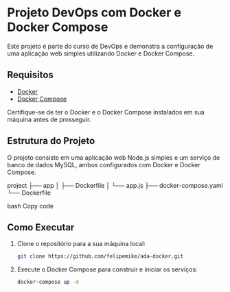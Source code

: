 # Projeto DevOps com Docker e Docker Compose

Este projeto é parte do curso de DevOps e demonstra a configuração de uma aplicação web simples utilizando Docker e Docker Compose.

## Requisitos

- [Docker](https://www.docker.com/get-started)
- [Docker Compose](https://docs.docker.com/compose/install/)

Certifique-se de ter o Docker e o Docker Compose instalados em sua máquina antes de prosseguir.

## Estrutura do Projeto

O projeto consiste em uma aplicação web Node.js simples e um serviço de banco de dados MySQL, ambos configurados com Docker e Docker Compose.

project
├── app
│ ├── Dockerfile
│ └── app.js
├── docker-compose.yaml
└── Dockerfile

bash
Copy code

## Como Executar

1. Clone o repositório para a sua máquina local:

   ```bash
   git clone https://github.com/felipemike/ada-docker.git


2. Execute o Docker Compose para construir e iniciar os serviços:

   ```bash
   docker-compose up -d


